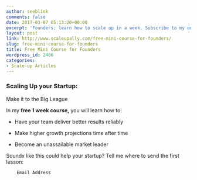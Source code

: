 ```yaml
---
author: seeblink
comments: false
date: 2017-03-07 05:13:20+00:00
excerpt: 'Founders: learn how to scale up in a week. Subscribe to my online mini course.'
layout: post
link: http://www.scaleupally.com/free-mini-course-for-founders/
slug: free-mini-course-for-founders
title: Free Mini Course for Founders
wordpress_id: 2406
categories:
- Scale-up Articles
---
```



  

### Scaling Up your Startup:
Make it to the Big League


  

In my **free 1 week course,** you will learn how to:




    
  * Have your team deliver better results reliably

    
  * Make higher growth projections time after time

    
  * Become an unassailable market leader


Soundx like this could help your startup? Tell me where to send the first lesson:  

  




    


        Email Address  

        
    


  


    
  



